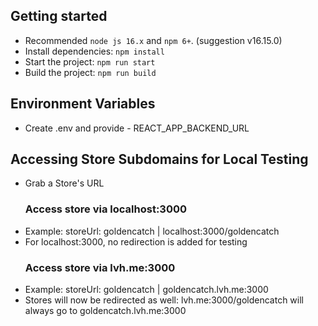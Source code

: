 ## Getting started

- Recommended `node js 16.x` and `npm 6+`. (suggestion v16.15.0)
- Install dependencies: `npm install` 
- Start the project: `npm run start` 
- Build  the project: `npm run build` 

## Environment Variables
- Create .env and provide - REACT_APP_BACKEND_URL

## Accessing Store Subdomains for Local Testing
- Grab a Store's URL
  ### Access store via localhost:3000
- Example: storeUrl: goldencatch | localhost:3000/goldencatch
- For localhost:3000, no redirection is added for testing
   ### Access store via lvh.me:3000
- Example: storeUrl: goldencatch | goldencatch.lvh.me:3000
- Stores will now be redirected as well: lvh.me:3000/goldencatch will always go to goldencatch.lvh.me:3000
